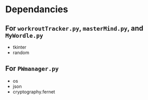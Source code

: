 Dependancies
=============================================================

## For `workroutTracker.py`, `masterMind.py`, and `MyWordle.py`
+ tkinter
+ random

## For `PWmanager.py`
+ os
+ json
+ cryptography.fernet
